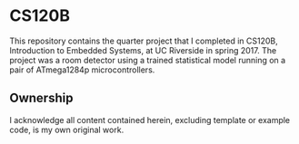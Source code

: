 # CS120B

This repository contains the quarter project that I completed in CS120B,
Introduction to Embedded Systems, at UC Riverside in spring 2017.  The
project was a room detector using a trained statistical model running on
a pair of ATmega1284p microcontrollers.

## Ownership

I acknowledge all content contained herein, excluding template or
example code, is my own original work.
